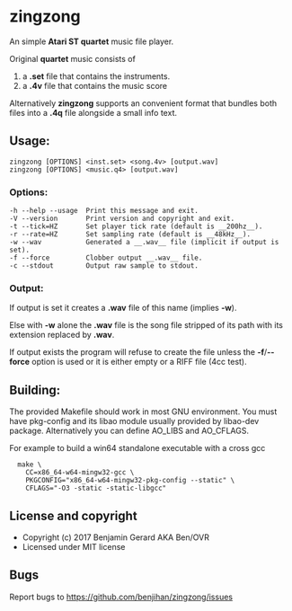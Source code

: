 # zingzong

An simple __Atari ST quartet__ music file player.

Original __quartet__ music consists of

  1. a __.set__ file that contains the instruments.
  2. a __.4v__ file  that contains the music score

Alternatively __zingzong__ supports an convenient format that bundles both
files into a __.4q__ file alongside a small info text.

## Usage:

    zingzong [OPTIONS] <inst.set> <song.4v> [output.wav]
    zingzong [OPTIONS] <music.q4> [output.wav]

### Options:
    -h --help --usage  Print this message and exit.
    -V --version       Print version and copyright and exit.
    -t --tick=HZ       Set player tick rate (default is __200hz__).
    -r --rate=HZ       Set sampling rate (default is __48kHz__).
    -w --wav           Generated a __.wav__ file (implicit if output is set).
    -f --force         Clobber output __.wav__ file.
    -c --stdout        Output raw sample to stdout.

### Output:

If output is set it creates a __.wav__ file of this name (implies __-w__).

Else with __-w__ alone the __.wav__ file is the song file stripped of
its path with its extension replaced by __.wav__.  

If output exists the program will refuse to create the file unless the
__-f__/__--force__ option is used or it is either empty or a RIFF file (4cc
test).

## Building:

The provided Makefile should work in most GNU environment. You must
have pkg-config and its libao module usually provided by libao-dev
package. Alternatively you can define AO_LIBS and AO_CFLAGS.
  
For example to build a win64 standalone executable with a cross gcc
  
      make \
        CC=x86_64-w64-mingw32-gcc \
        PKGCONFIG="x86_64-w64-mingw32-pkg-config --static" \
        CFLAGS="-O3 -static -static-libgcc"


## License and copyright

  * Copyright (c) 2017 Benjamin Gerard AKA Ben/OVR
  * Licensed under MIT license

## Bugs

  Report bugs to <https://github.com/benjihan/zingzong/issues>
